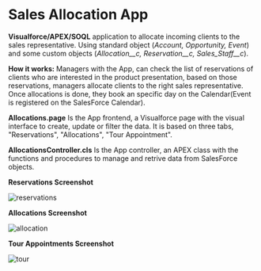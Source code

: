 # Sales Allocation App
<b>Visualforce/APEX/SOQL</b> application to allocate incoming clients to the sales representative. Using standard object (<em>Account, Opportunity, Event</em>) and some custom objects (<em>Allocation__c, Reservation__c, Sales_Staff__c</em>).

<b>How it works:</b> Managers with the App, can check the list of reservations of clients who are interested in the product presentation, based on those reservations, managers allocate clients to the right sales representative. Once allocations is done, they book an specific day on the Calendar(Event is registered on the SalesForce Calendar).

<b>Allocations.page</b> Is the App frontend, a Visualforce page with the visual interface to create, update or filter the data. It is based on three tabs, "Reservations", "Allocations", "Tour Appointment".

<b>AllocationsController.cls</b> Is the App controller, an APEX class with the functions and procedures to manage and retrive data from SalesForce objects.

<b>Reservations Screenshot</b>

![reservations](https://user-images.githubusercontent.com/8003697/59090281-46ab0b80-8904-11e9-9761-ee807b5b50df.jpg)

<b>Allocations Screenshot</b>

![allocation](https://user-images.githubusercontent.com/8003697/59090347-76f2aa00-8904-11e9-8edb-86b483fd2aea.jpg)

<b>Tour Appointments Screenshot</b>

![tour](https://user-images.githubusercontent.com/8003697/59090417-a4d7ee80-8904-11e9-83a3-4db18f4cfd44.jpg)
